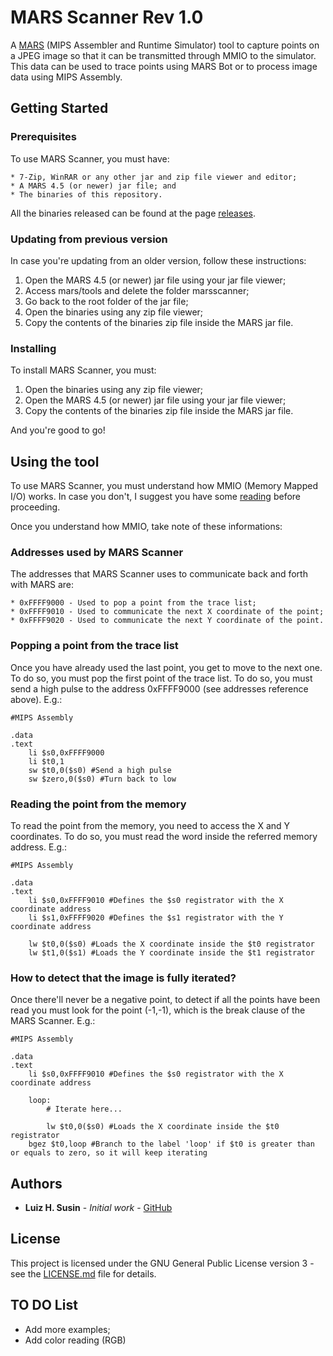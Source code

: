 # MARS Scanner Rev 1.0

A [MARS](http://courses.missouristate.edu/KenVollmar/mars/) (MIPS Assembler and Runtime Simulator) tool to capture points on a JPEG image so that it can be transmitted through MMIO to the simulator. This data can be used to trace points using MARS Bot or to process image data using MIPS Assembly.

## Getting Started

### Prerequisites
To use MARS Scanner, you must have:

```
* 7-Zip, WinRAR or any other jar and zip file viewer and editor;
* A MARS 4.5 (or newer) jar file; and
* The binaries of this repository.
```
All the binaries released can be found at the page [releases](https://github.com/luizsusin/MARS-Scanner/releases).

### Updating from previous version

In case you're updating from an older version, follow these instructions:
1. Open the MARS 4.5 (or newer) jar file using your jar file viewer;
2. Access mars/tools and delete the folder marsscanner;
3. Go back to the root folder of the jar file;
4. Open the binaries using any zip file viewer;
5. Copy the contents of the binaries zip file inside the MARS jar file.

### Installing

To install MARS Scanner, you must:
1. Open the binaries using any zip file viewer;
2. Open the MARS 4.5 (or newer) jar file using your jar file viewer;
3. Copy the contents of the binaries zip file inside the MARS jar file.

And you're good to go!

## Using the tool

To use MARS Scanner, you must understand how MMIO (Memory Mapped I/O) works. In case you don't, I suggest you have some [reading](https://en.wikipedia.org/wiki/Memory-mapped_I/O) before proceeding.

Once you understand how MMIO, take note of these informations:

### Addresses used by MARS Scanner

The addresses that MARS Scanner uses to communicate back and forth with MARS are:

```
* 0xFFFF9000 - Used to pop a point from the trace list;
* 0xFFFF9010 - Used to communicate the next X coordinate of the point;
* 0xFFFF9020 - Used to communicate the next Y coordinate of the point.
```

### Popping a point from the trace list

Once you have already used the last point, you get to move to the next one. To do so, you must pop the first point of the trace list. To do so, you must send a high pulse to the address 0xFFFF9000 (see addresses reference above). E.g.:

```
#MIPS Assembly

.data
.text
    li $s0,0xFFFF9000
    li $t0,1
    sw $t0,0($s0) #Send a high pulse
    sw $zero,0($s0) #Turn back to low
```

### Reading the point from the memory

To read the point from the memory, you need to access the X and Y coordinates. To do so, you must read the word inside the referred memory address. E.g.: 

```
#MIPS Assembly

.data
.text
    li $s0,0xFFFF9010 #Defines the $s0 registrator with the X coordinate address
    li $s1,0xFFFF9020 #Defines the $s1 registrator with the Y coordinate address
    
    lw $t0,0($s0) #Loads the X coordinate inside the $t0 registrator
    lw $t1,0($s1) #Loads the Y coordinate inside the $t1 registrator
```

### How to detect that the image is fully iterated?

Once there'll never be a negative point, to detect if all the points have been read you must look for the point (-1,-1), which is the break clause of the MARS Scanner. E.g.:

```
#MIPS Assembly

.data
.text
    li $s0,0xFFFF9010 #Defines the $s0 registrator with the X coordinate address
    
    loop:
        # Iterate here...
        
        lw $t0,0($s0) #Loads the X coordinate inside the $t0 registrator
    bgez $t0,loop #Branch to the label 'loop' if $t0 is greater than or equals to zero, so it will keep iterating
```

## Authors

* **Luiz H. Susin** - *Initial work* - [GitHub](https://github.com/LuizSusin)

## License

This project is licensed under the GNU General Public License version 3 - see the [LICENSE.md](LICENSE.md) file for details.

## TO DO List

* Add more examples;
* Add color reading (RGB)